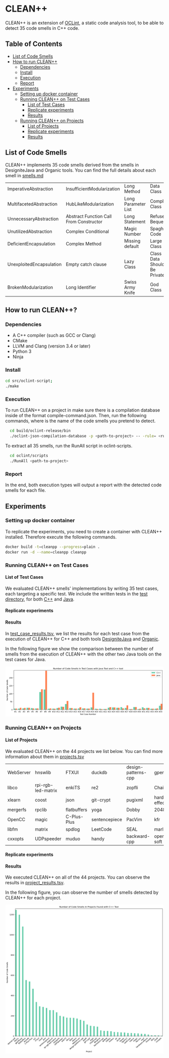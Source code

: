 # CLEAN++

CLEAN++ is an extension of [OCLint](https://github.com/oclint/oclint), a static code analysis tool, to be able to detect 35 code smells in C++ code.

## Table of Contents
- [List of Code Smells](#list-of-code-smells)
- [How to run CLEAN++](#how-to-run-clean)
  - [Dependencies](#dependencies)
  - [Install](#install)
  - [Execution](#execution)
  - [Report](#report)
- [Experiments](#experiments)
  - [Setting up docker container](#setting-up-docker-container)
  - [Running CLEAN++ on Test Cases](#running-clean-on-test-cases)
    - [List of Test Cases](#list-of-test-cases)
    - [Replicate experiments](#replicate-experiments)
    - [Results](#results)
  - [Running CLEAN++ on Projects](#running-clean-on-projects)
    - [List of Projects](#list-of-projects)
    - [Replicate experiments](#replicate-experiments-1)
    - [Results](#results-1)

## List of Code Smells

CLEAN++ implements 35 code smells derived from the smells in DesigniteJava and Organic tools.
You can find the full details about each smell in [smells.md](data/smells.md)

| | | | | |
|--------------------------|-----------------------------------------|---------------------|------------------------------|------------------------|
| ImperativeAbstraction    | InsufficientModularization              | Long Method         | Data Class                   | Speculative Generality |
| MultifacetedAbstraction  | HubLikeModularization                   | Long Parameter List | Complex Class                | Brain Class            |
| UnnecessaryAbstraction   | Abstract Function Call From Constructor | Long Statement      | Refused Bequest              | Brain Method           |
| UnutilizedAbstraction    | Complex Conditional                     | Magic Number        | Spaghetti Code               | Dispersed Coupling     |
| DeficientEncapsulation   | Complex Method                          | Missing default     | Large Class                  | Intensive Coupling     |
| UnexploitedEncapsulation | Empty catch clause                      | Lazy Class          | Class Data Should Be Private | Message Chain          |
| BrokenModularization     | Long Identifier                         | Swiss Army Knife    | God Class                    | Shotgun Surgery        |

## How to run CLEAN++?
### Dependencies
* A C++ compiler (such as GCC or Clang)
* CMake
* LLVM and Clang (version 3.4 or later)
* Python 3
* Ninja

### Install
```bash
cd src/oclint-script;
./make
```

### Execution
To run CLEAN++ on a project in <path-to-project> make sure there is a compilation database inside <path-to-project> of the format compile-command.json.
Then, run the following commands, where <rule name> is the name of the code smells you pretend to detect.
  
```bash
  cd build/oclint-release/bin
  ./oclint-json-compilation-database -p <path-to-project> -- -rule= <rule name>
```
  
To extract all 35 smells, run the RunAll script in oclint-scripts.
  
```bash
  cd oclint/scripts
  ./RunAll <path-to-project>
```

### Report
In the end, both execution types will output a report with the detected code smells for each file.


  
## Experiments

### Setting up docker container
To replicate the experiments, you need to create a container with CLEAN++ installed.
Therefore execute the following commands.

```bash 
docker build -t=cleanpp --progress=plain .
docker run -d --name=cleanpp cleanpp
```

### Running CLEAN++ on Test Cases
#### List of Test Cases
We evaluated CLEAN++ smells' implementations by writing 35 test cases, each targeting a specific test.
We include the written tests in the [test directory](tests/), for both [C++](tests/cpp) and [Java](tests/java).


#### Replicate experiments


#### Results
In [test_case_results.tsv](data/test_case_results.tsv), we list the results for each test case from the execution of CLEAN++ for C++ and both tools [DesigniteJava](https://www.designite-tools.com/) and [Organic](https://github.com/opus-research/organic).

In the following figure we show the comparison between the number of smells from the execution of CLEAN++ with the other two Java tools on the test cases for Java.

![test case results alt](fig/test_case_results.png)

### Running CLEAN++ on Projects
#### List of Projects
We evaluated CLEAN++ on the 44 projects we list below.
You can find more information about them in [projects.tsv](data/projects.tsv)

|           |                    |             |               |                     |                  |           |
|-----------|--------------------|-------------|---------------|---------------------|------------------|-----------|
| WebServer | hnswlib            | FTXUI       | duckdb        | design-patterns-cpp | gperftools       | BlingFire |
| libco     | rpi-rgb-led-matrix | enkiTS      | re2           | zopfli              | ChaiScript       | PEGTL     |
| xlearn    | coost              | json        | git-crypt     | pugixml             | hardware-effects |           |
| mergerfs  | rpclib             | flatbuffers | yoga          | Dobby               | 2048             |           |
| OpenCC    | magic              | C-Plus-Plus | sentencepiece | PacVim              | kfr              |           |
| libfm     | matrix             | spdlog      | LeetCode      | SEAL                | marl             |           |
| cxxopts   | UDPspeeder         | muduo       | handy         | backward-cpp        | openal-soft      |           |

#### Replicate experiments

#### Results
We executed CLEAN++ on all of the 44 projects.
You can observe the results in [project_results.tsv](data/project_results.tsv).

In the following figure, you can observe the number of smells detected by CLEAN++ for each project.

![project results alt](fig/projects_results.png)
